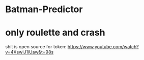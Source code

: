 # Batman-Predictor
# only roulette and crash

shit is open source
for token:
https://www.youtube.com/watch?v=4XswiJ1iUaw&t=98s
